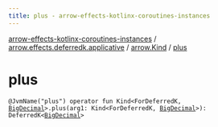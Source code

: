 ```yaml
---
title: plus - arrow-effects-kotlinx-coroutines-instances
---
```


[arrow-effects-kotlinx-coroutines-instances](../../index.html) / [arrow.effects.deferredk.applicative](../index.html) / [arrow.Kind](index.html) / [plus](./plus.html)

# plus

`@JvmName("plus") operator fun Kind<ForDeferredK, `[`BigDecimal`](http://docs.oracle.com/javase/6/docs/api/java/math/BigDecimal.html)`>.plus(arg1: Kind<ForDeferredK, `[`BigDecimal`](http://docs.oracle.com/javase/6/docs/api/java/math/BigDecimal.html)`>): DeferredK<`[`BigDecimal`](http://docs.oracle.com/javase/6/docs/api/java/math/BigDecimal.html)`>`